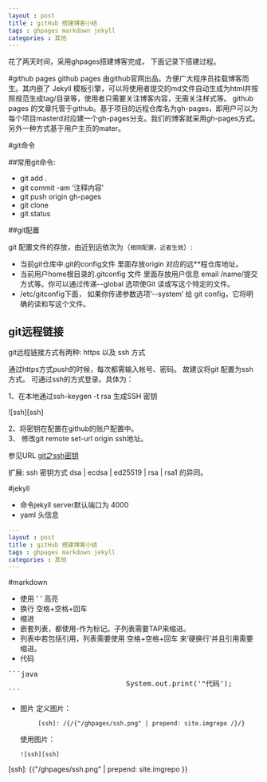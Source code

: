 ```yaml
---
layout : post
title : gitHub 搭建博客小结
tags : ghpages markdown jekyll
categories : 其他
---
```



 花了两天时间，采用ghpages搭建博客完成，
 下面记录下搭建过程。

#github pages
	github pages 由github官网出品。方便广大程序员挂载博客而生。其内嵌了 Jekyll 模板引擎，可以将使用者提交的md文件自动生成为html并按照规范生成tag/目录等，使用者只需要关注博客内容，无需关注样式等。
	github pages 的文章托管于github。基于项目的远程仓库名为gh-pages，即用户可以为每个项目masterd对应建一个gh-pages分支。我们的博客就采用gh-pages方式。
	另外一种方式基于用户主页的mater。

#git命令

##常用git命令:
- git add . 
- git commit -am ‘注释内容' 
- git push origin gh-pages
- git clone  
- git status 

##git配置

git 配置文件的存放，由近到远依次为（`相同配置，近者生效`）:   
- 当前git仓库中.git的config文件 里面存放origin 对应的远**程仓库地址。
- 当前用户home根目录的.gitconfig 文件 里面存放用户信息 email /name/提交方式等。你可以通过传递--global 选项使Git 读或写这个特定的文件。
- /etc/gitconfig下面， 如果你传递参数选项’--system’ 给 git config，它将明确的读和写这个文件。 

## git远程链接

git远程链接方式有两种: https 以及 ssh 方式

通过https方式push的时候，每次都需输入帐号、密码。 故建议将git 配置为ssh方式。
可通过ssh的方式登录。具体为：  

1、在本地通过ssh-keygen -t rsa 生成SSH 密钥  

![ssh][ssh]

2、将密钥在配置在github的账户配置中。  
3、 修改git remote set-url origin ssh地址。 

参见URL  [git之ssh密钥](blog.csdn.net/wfdtxz/article/details/8678982) 

扩展: ssh 密钥方式 dsa | ecdsa | ed25519 | rsa | rsa1 的异同。


#jekyll

  - 命令jekyll server默认端口为 4000
  - yaml 头信息   
  
```yaml
---
layout : post
title : gitHub 搭建博客小结
tags : ghpages markdown jekyll
categories : 其他
---

```   

#markdown 

  - 使用 ' '  高亮
  - 换行 空格+空格+回车
  - 缩进
  - 嵌套列表，都使用-作为标记。子列表需要TAP来缩进。
  - 列表中若包括引用，列表需要使用 空格+空格+回车 来‘硬换行’并且引用需要缩进。
  - 代码  
<pre>
```java
                     		System.out.print('"代码');
```
</pre>         

  - 图片
	定义图片：
 	
             [ssh]: /{/{"/ghpages/ssh.png" | prepend: site.imgrepo /}/} 

	使用图片：  

		![ssh][ssh]


[ssh]: {{"/ghpages/ssh.png" | prepend: site.imgrepo }} 
